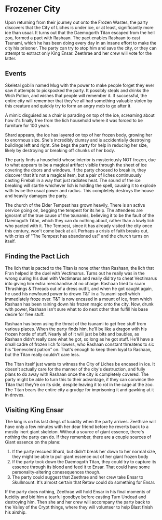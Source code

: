 # Frozener City
Upon returning from their journey out onto the Frozen Wastes, the party discovers that the City of Liches is under ice, or at least, significantly more ice than usual. It turns out that the Daemogorth Titan escaped from the hell zoo, formed a pact with Rashaan. The pact enables Rashaan to cast Tsunami, which he has been doing every day in an insane effort to make the city his prisoner. The party can try to stop him and save the city, or they can attempt to extract only King Ensar. Zeethrae and her crew will vote for the latter.

## Events
Skeletal goblin named Mug with the power to make people forget they ever saw it attempts to pickpocked the party. It possibly steals and drinks the Wish Potion, and wishes that people will remember it. If successful, the entire city will remember that they've all had something valuable stolen by this creature and quickly try to form an angry mob to go after it.

A mimic disguised as a chair is parading on top of the ice, screaming about how it's finally free from the lich household where it was forced to be furniture for 100 years.

Shard appears, the ice has layered on top of her frozen body, growing her to enormous size. She's incredibly clumsy and is accidentially destroying buildings left and right. She begs the party for help in reducing her size, likely by destroying or breaking off chunks of her body.

The party finds a household whose interior is mysteriously NOT frozen, due to what appears to be a magical artifact visible through the sheet of ice covering the doors and windows. If the party choosed to break in, they discover that it's not a magical item, but a pair of liches continuously casting Fireball in a way that just radiates heat. The sound of the ice breaking will startle whichever lich is holding the spell, causing it to explode with twice the usual power and radius. This completely destroys the house and heavily damages the party.

The church of the Elder Tempest has grown heavily. There is an active service going on, begging the tempest for its help. The attendees are ignorant of the true cause of the tsunamis, believing it to be the fault of the Daemogoth Titan, which they can do nothing about, rather than a lowly lich who pacted with it. The Tempest, since it has already visited the city once this century, won't come back at all. Perhaps a crisis of faith breaks out, with cries of "The Tempest has abandoned us!" and the church turns on itself.

## Finding the Pact Lich
The lich that is pacted to the Titan is none other than Rashaan, the lich that Fran helped in the duel with Vectimarus. Turns out he really was in the wrong during his duel with Vectimarus and really did try to cheat Vectimarus into giving him extra merchandise at no charge. Rashaan tried to scam Thrashings & Threads out of a dress outfit, and when he got caught again, he used his newfound power to drown T&T in a Tsunami spell which immediately froze over. T&T is now encased in a mount of ice, from which Rashaan has been raining down his frozen magic onto the city. Now, drunk with power, Rashaan isn't sure what to do next other than fulfill his base desire for free stuff.

Rashaan has been using the threat of the tsunami to get free stuff from various places. When the party finds him, he'll be like a dragon with his frozen horde of stuff. Nearly all of it will just be bits and baubles, as Rashaan didn't really care what he got, so long as he got stuff. He'll have a small cadre of frozen lich followers, who Rashaan constant threatens to sic his "benevolent patron" on. That's enough to keep them loyal to Rashaan, but the Titan really couldn't care less.

The Titan itself just wants to witness the City of Liches be encased in ice. It doesn't actually care for the manner of the city's destruction, and fully plans to do away with Rashaan once the city is completely covered. The party might be able to turn this to their advantage, if they can convince the Titan that they're on its side, despite leaving it to rot in the cage at the zoo. The Titan bears the entire city a grudge for imprisoning it and gawking at it in droves.

## Visiting King Ensar
The king is on his last dregs of lucidity when the party arrives. Zeethrae will have only a few minutes with her dear friend before he reverts back to a mostly inert giant skeleton. Without a source of giant essence, there's nothing the party can do. If they remember, there are a couple sources of Giant essence on the plane:
1. If the party rescued Shard, but didn't break her down to her normal size, they might be able to pull giant essence out of her giant frozen body
2. If the party took down the Daemogoth Titan, they could try to capture its essence through its blood and feed it to Ensar. That could have some personality-altering conesequences though.
3. The party could suggest that Zeethrae and her crew take Ensar to Skullmount. It's almost certain that Retaw could do something for Ensar.

If the party does nothing, Zeethrae will hold Ensar in his final moments of lucidity and bid him a tearful goodbye before casting Turn Undead and destroying him. Then she and her crew will accompany the party back to the Valley of the Crypt things, where they will volunteer to help Blast finish his airship.
